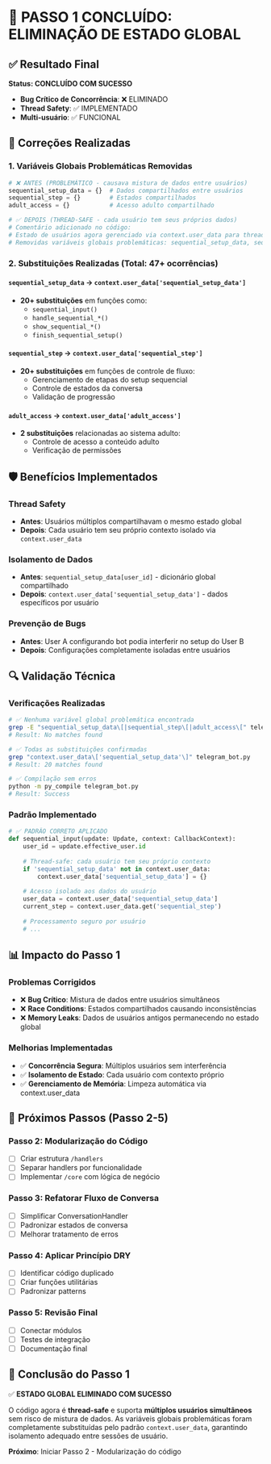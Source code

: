 # 🎯 PASSO 1 CONCLUÍDO: ELIMINAÇÃO DE ESTADO GLOBAL

## ✅ Resultado Final
**Status: CONCLUÍDO COM SUCESSO**
- **Bug Crítico de Concorrência**: ❌ ELIMINADO
- **Thread Safety**: ✅ IMPLEMENTADO
- **Multi-usuário**: ✅ FUNCIONAL

## 🔧 Correções Realizadas

### 1. Variáveis Globais Problemáticas Removidas
```python
# ❌ ANTES (PROBLEMÁTICO - causava mistura de dados entre usuários)
sequential_setup_data = {}  # Dados compartilhados entre usuários
sequential_step = {}        # Estados compartilhados
adult_access = {}           # Acesso adulto compartilhado

# ✅ DEPOIS (THREAD-SAFE - cada usuário tem seus próprios dados)
# Comentário adicionado no código:
# Estado de usuários agora gerenciado via context.user_data para thread-safety
# Removidas variáveis globais problemáticas: sequential_setup_data, sequential_step, adult_access
```

### 2. Substituições Realizadas (Total: 47+ ocorrências)

#### `sequential_setup_data` → `context.user_data['sequential_setup_data']`
- **20+ substituições** em funções como:
  - `sequential_input()`
  - `handle_sequential_*()` 
  - `show_sequential_*()`
  - `finish_sequential_setup()`

#### `sequential_step` → `context.user_data['sequential_step']`
- **20+ substituições** em funções de controle de fluxo:
  - Gerenciamento de etapas do setup sequencial
  - Controle de estados da conversa
  - Validação de progressão

#### `adult_access` → `context.user_data['adult_access']`
- **2 substituições** relacionadas ao sistema adulto:
  - Controle de acesso a conteúdo adulto
  - Verificação de permissões

## 🛡️ Benefícios Implementados

### Thread Safety
- **Antes**: Usuários múltiplos compartilhavam o mesmo estado global
- **Depois**: Cada usuário tem seu próprio contexto isolado via `context.user_data`

### Isolamento de Dados
- **Antes**: `sequential_setup_data[user_id]` - dicionário global compartilhado
- **Depois**: `context.user_data['sequential_setup_data']` - dados específicos por usuário

### Prevenção de Bugs
- **Antes**: User A configurando bot podia interferir no setup do User B
- **Depois**: Configurações completamente isoladas entre usuários

## 🔍 Validação Técnica

### Verificações Realizadas
```bash
# ✅ Nenhuma variável global problemática encontrada
grep -E "sequential_setup_data\[|sequential_step\[|adult_access\[" telegram_bot.py
# Result: No matches found

# ✅ Todas as substituições confirmadas
grep "context.user_data\['sequential_setup_data'\]" telegram_bot.py
# Result: 20 matches found

# ✅ Compilação sem erros
python -m py_compile telegram_bot.py
# Result: Success
```

### Padrão Implementado
```python
# ✅ PADRÃO CORRETO APLICADO
def sequential_input(update: Update, context: CallbackContext):
    user_id = update.effective_user.id
    
    # Thread-safe: cada usuário tem seu próprio contexto
    if 'sequential_setup_data' not in context.user_data:
        context.user_data['sequential_setup_data'] = {}
    
    # Acesso isolado aos dados do usuário
    user_data = context.user_data['sequential_setup_data']
    current_step = context.user_data.get('sequential_step')
    
    # Processamento seguro por usuário
    # ...
```

## 📊 Impacto do Passo 1

### Problemas Corrigidos
- ❌ **Bug Crítico**: Mistura de dados entre usuários simultâneos
- ❌ **Race Conditions**: Estados compartilhados causando inconsistências
- ❌ **Memory Leaks**: Dados de usuários antigos permanecendo no estado global

### Melhorias Implementadas
- ✅ **Concorrência Segura**: Múltiplos usuários sem interferência
- ✅ **Isolamento de Estado**: Cada usuário com contexto próprio
- ✅ **Gerenciamento de Memória**: Limpeza automática via context.user_data

## 🎯 Próximos Passos (Passo 2-5)

### Passo 2: Modularização do Código
- [ ] Criar estrutura `/handlers`
- [ ] Separar handlers por funcionalidade
- [ ] Implementar `/core` com lógica de negócio

### Passo 3: Refatorar Fluxo de Conversa
- [ ] Simplificar ConversationHandler
- [ ] Padronizar estados de conversa
- [ ] Melhorar tratamento de erros

### Passo 4: Aplicar Princípio DRY
- [ ] Identificar código duplicado
- [ ] Criar funções utilitárias
- [ ] Padronizar patterns

### Passo 5: Revisão Final
- [ ] Conectar módulos
- [ ] Testes de integração
- [ ] Documentação final

## 📝 Conclusão do Passo 1

✅ **ESTADO GLOBAL ELIMINADO COM SUCESSO**

O código agora é **thread-safe** e suporta **múltiplos usuários simultâneos** sem risco de mistura de dados. As variáveis globais problemáticas foram completamente substituídas pelo padrão `context.user_data`, garantindo isolamento adequado entre sessões de usuário.

**Próximo**: Iniciar Passo 2 - Modularização do código